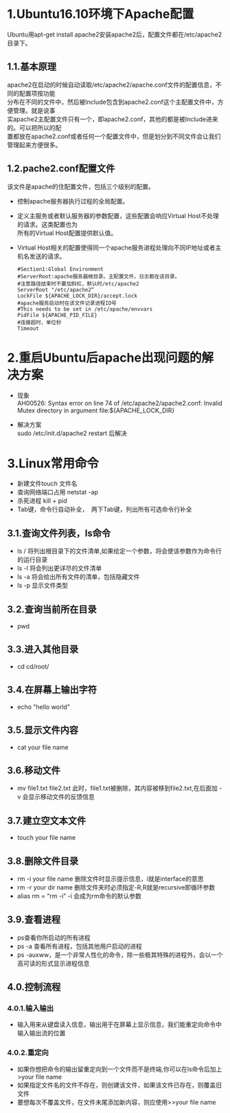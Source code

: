 
# **1.Ubuntu16.10环境下Apache配置** 
  Ubuntu用apt-get install apache2安装apache2后，配置文件都在/etc/apache2目录下。

## 1.1.基本原理
  apache2在启动的时候自动读取/etc/apache2/apache.conf文件的配置信息，不同的配置项按功能  
  分布在不同的文件中，然后被Include包含到apache2.conf这个主配置文件中，方便管理。就是说事  
  实apache2主配置文件只有一个，即apache2.conf，其他的都是被Include进来的。可以把所以的配  
  置都放在apache2.conf或者任何一个配置文件中，但是划分到不同文件会让我们管理起来方便很多。
  
## 1.2.pache2.conf配置文件
  该文件是apache的住配置文件，包括三个级别的配置。
* 控制apache服务器执行过程的全局配置。
* 定义主服务或者默认服务器的参数配置，这些配置会响应Virtual Host不处理的请求。这类配置也为  
  所有的Virtual Host配置提供默认值。
* Virtual Host相关的配置使得同一个apache服务进程处理向不同IP地址或者主机名发送的请求。

  `#Section1:Global Environment`  
  `#ServerRoot:apache服务器根目录。主配置文件，日志都在该目录。`  
  `#注意路径结束时不要加斜杠，默认时/etc/apache2`  
  `ServerRoot "/etc/apache2“`  
  `LockFile ${APACHE_LOCK_DIR}/accept.lock`  
  `#apache服务启动时在该文件记录进程ID号`  
  `#This needs to be set in /etc/apache/envvars`  
  `PidFile ${APACHE_PID_FILE}`  
  `#连接超时，单位秒`  
  `Timeout`  
  
# **2.重启Ubuntu后apache出现问题的解决方案**  

* 现象  
AH00526: Syntax error on line 74 of /etc/apache2/apache2.conf:
Invalid Mutex directory in argument file:${APACHE_LOCK_DIR} 

* 解决方案  
sudo /etc/init.d/apache2 restart 后解决  

# **3.Linux常用命令**   
* 新建文件touch 文件名  
* 查询网络端口占用 netstat -ap
* 杀死进程 kill + pid  
* Tab键，命令行自动补全，  两下Tab键，列出所有可选命令行补全  

## 3.1.查询文件列表，ls命令  
* ls / 将列出根目录下的文件清单,如果给定一个参数，将会使该参数作为命令行的运行目录  
* ls -l 将会列出更详尽的文件清单
* ls -a 将会给出所有文件的清单，包括隐藏文件  
* ls -p 显示文件类型  

## 3.2.查询当前所在目录  
* pwd  

## 3.3.进入其他目录  
* cd cd/root/  

## 3.4.在屏幕上输出字符  
* echo "hello world"

## 3.5.显示文件内容  
*  cat your file name  

## 3.6.移动文件  
* mv file1.txt file2.txt 此时，file1.txt被删除，其内容被移到file2.txt,在后面加 -v 会显示移动文件的反馈信息  

## 3.7.建立空文本文件  
* touch  your file name  

## 3.8.删除文件目录  
* rm -i  your file name 删除文件时显示提示信息，i就是interface的意思
* rm -r your dir name 删除文件夹时必须指定-R,R就是recursive即循环参数  
* alias rm = "rm -i" -i 会成为rm命令的默认参数  

## 3.9.查看进程  
* ps查看你所启动的所有进程  
* ps -a 查看所有进程，包括其他用户启动的进程  
* ps -auxww，是一个非常人性化的命令，除一些极其特殊的进程外，会以一个高可读的形式显示进程信息  

## 4.0.控制流程  

### 4.0.1.输入输出  
* 输入用来从键盘读入信息，输出用于在屏幕上显示信息，我们能重定向命令中输入输出流的位置  

### 4.0.2.重定向  
* 如果你想把命令的输出留重定向到一个文件而不是终端,你可以在ls命令后加上 >your file name  
* 如果指定文件名的文件不存在，则创建该文件，如果该文件已存在，则覆盖旧文件
* 要想每次不覆盖文件，在文件末尾添加新内容，则应使用>>your file name  

